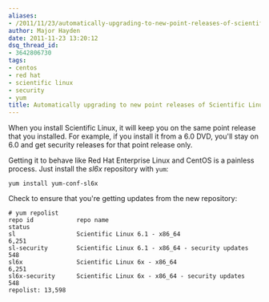```yaml
---
aliases:
- /2011/11/23/automatically-upgrading-to-new-point-releases-of-scientific-linux/
author: Major Hayden
date: 2011-11-23 13:20:12
dsq_thread_id:
- 3642806730
tags:
- centos
- red hat
- scientific linux
- security
- yum
title: Automatically upgrading to new point releases of Scientific Linux
---
```


When you install Scientific Linux, it will keep you on the same point release that you installed. For example, if you install it from a 6.0 DVD, you'll stay on 6.0 and get security releases for that point release only.

Getting it to behave like Red Hat Enterprise Linux and CentOS is a painless process. Just install the _sl6x_ repository with `yum`:

```
yum install yum-conf-sl6x
```

Check to ensure that you're getting updates from the new repository:

```
# yum repolist
repo id            repo name                                              status
sl                 Scientific Linux 6.1 - x86_64                          6,251
sl-security        Scientific Linux 6.1 - x86_64 - security updates         548
sl6x               Scientific Linux 6x - x86_64                           6,251
sl6x-security      Scientific Linux 6x - x86_64 - security updates          548
repolist: 13,598
```
